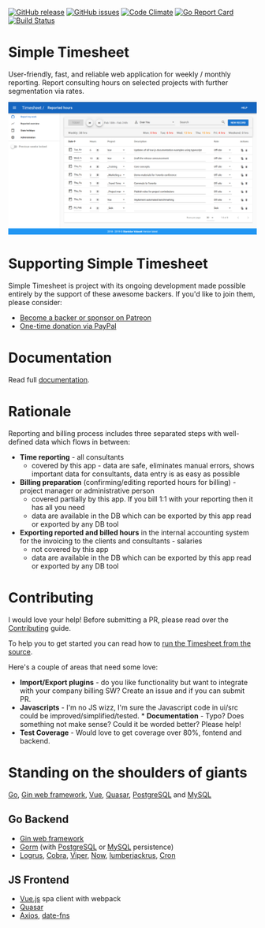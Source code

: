 [![GitHub release](https://img.shields.io/github/release-pre/valasek/timesheet.svg)](https://github.com/valasek/timesheet/releases)
[![GitHub issues](https://img.shields.io/github/issues/valasek/timesheet.svg)](https://github.com/valasek/timesheet/issues)
[![Code Climate](https://codeclimate.com/github/valasek/timesheet/badges/gpa.svg)](https://codeclimate.com/github/valasek/timesheet)
[![Go Report Card](https://goreportcard.com/badge/github.com/valasek/timesheet)](https://goreportcard.com/report/github.com/valasek/timesheet)
[![Build Status](https://travis-ci.org/valasek/timesheet.svg?branch=master)](https://travis-ci.org/valasek/timesheet)

# Simple Timesheet

User-friendly, fast, and reliable web application for weekly / monthly reporting. Report consulting hours on selected projects with further segmentation via rates.

![Screencast](screenshots/screencast.gif?raw=true "Screencast")

# Supporting Simple Timesheet

Simple Timesheet is project with its ongoing development made possible entirely by the support of these awesome backers. If you'd like to join them, please consider:

- [Become a backer or sponsor on Patreon](https://www.patreon.com/valasek)
- [One-time donation via PayPal](https://paypal.me/StanislavValasek)

# Documentation

Read full [documentation](./server/documentation/documentation.md).

# Rationale

Reporting and billing process includes three separated steps with well-defined data which flows in between:
* **Time reporting** - all consultants
  * covered by this app - data are safe, eliminates manual errors, shows important data for consultants, data entry is as easy as possible
* **Billing preparation** (confirming/editing reported hours for billing) - project manager or administrative person
  * covered partially by this app. If you bill 1:1 with your reporting then it has all you need
  * data are available in the DB which can be exported by this app read or exported by any DB tool
* **Exporting reported and billed hours** in the internal accounting system for the invoicing to the clients and consultants - salaries
  * not covered by this app
  * data are available in the DB which can be exported by this app read or exported by any DB tool

# Contributing

I would love your help! Before submitting a PR, please read over the [Contributing](CONTRIBUTING.md) guide.

To help you to get started you can read how to [run the Timesheet from the source](https://github.com/valasek/timesheet/wiki/Run-the-Timesheet-from-the-source).


Here's a couple of areas that need some love:

* **Import/Export plugins** - do you like functionality but want to integrate with your company billing SW? Create an issue and if you can submit PR.
* **Javascripts** - I'm no JS wizz, I'm sure the Javascript code in ui/src could be improved/simplified/tested. * **Documentation** - Typo? Does something not make sense? Could it be worded better? Please help!
* **Test Coverage** - Would love to get coverage over 80%, fontend and backend.

# Standing on the shoulders of giants

[Go](https://golang.org/), [Gin web framework](https://github.com/gin-gonic), [Vue](https://vuejs.org/), [Quasar](https://quasar.dev/), [PostgreSQL](https://www.postgresql.org/) and [MySQL](https://www.mysql.com/)

## Go Backend

- [Gin web framework](https://github.com/gin-gonic)
- [Gorm](https://github.com/jinzhu/gorm) (with [PostgreSQL](https://www.postgresql.org/) or [MySQL](https://www.mysql.com/) persistence)
- [Logrus](https://github.com/sirupsen/logrus), [Cobra](https://github.com/spf13/cobra), [Viper](https://github.com/spf13/viper), [Now](https://github.com/jinzhu/now), [lumberjackrus](https://github.com/orandin/lumberjackrus), [Cron](https://github.com/robfig/cron)

## JS Frontend

- [Vue.js](https://vuejs.org/) spa client with webpack
- [Quasar](https://quasar.dev/)
- [Axios](https://github.com/axios/axios), [date-fns](https://date-fns.org/)
